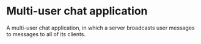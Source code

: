 # Multi-user chat application
A multi-user chat application, in which a server broadcasts user messages to  messages to all of its clients.
